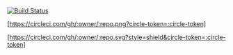 [![Build Status](https://travis-ci.org/oliverlundquist/travistest.svg?branch=master)](https://travis-ci.org/oliverlundquist/travistest)

[https://circleci.com/gh/:owner/:repo.png?circle-token=:circle-token]

[https://circleci.com/gh/:owner/:repo.svg?style=shield&circle-token=:circle-token]
